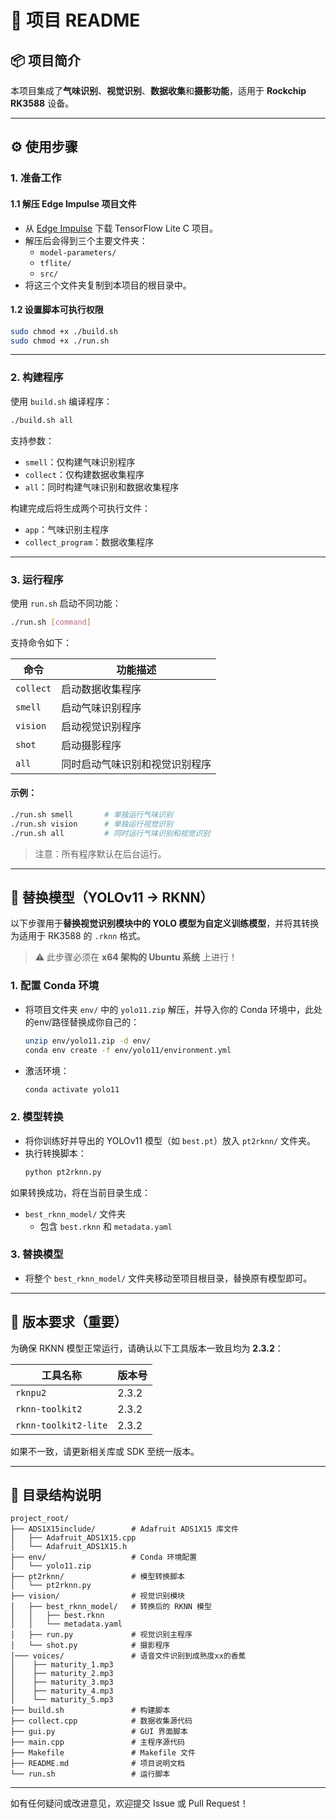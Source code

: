 # 📄 项目 README

## 📦 项目简介

本项目集成了**气味识别**、**视觉识别**、**数据收集**和**摄影功能**，适用于 **Rockchip RK3588** 设备。

---

## ⚙️ 使用步骤

### 1. 准备工作

#### 1.1 解压 Edge Impulse 项目文件
- 从 [Edge Impulse](https://www.edgeimpulse.com/) 下载 TensorFlow Lite C 项目。
- 解压后会得到三个主要文件夹：
  - `model-parameters/`
  - `tflite/`
  - `src/`
- 将这三个文件夹复制到本项目的根目录中。

#### 1.2 设置脚本可执行权限
```bash
sudo chmod +x ./build.sh
sudo chmod +x ./run.sh
```

---

### 2. 构建程序

使用 `build.sh` 编译程序：

```bash
./build.sh all
```

支持参数：
- `smell`：仅构建气味识别程序  
- `collect`：仅构建数据收集程序  
- `all`：同时构建气味识别和数据收集程序  

构建完成后将生成两个可执行文件：
- `app`：气味识别主程序  
- `collect_program`：数据收集程序  

---

### 3. 运行程序

使用 `run.sh` 启动不同功能：

```bash
./run.sh [command]
```

支持命令如下：

| 命令       | 功能描述             |
|------------|----------------------|
| `collect`  | 启动数据收集程序     |
| `smell`    | 启动气味识别程序     |
| `vision`   | 启动视觉识别程序     |
| `shot`     | 启动摄影程序         |
| `all`      | 同时启动气味识别和视觉识别程序 |

#### 示例：
```bash
./run.sh smell       # 单独运行气味识别
./run.sh vision      # 单独运行视觉识别
./run.sh all         # 同时运行气味识别和视觉识别
```

> 注意：所有程序默认在后台运行。

---

## 🔁 替换模型（YOLOv11 -> RKNN）

以下步骤用于**替换视觉识别模块中的 YOLO 模型为自定义训练模型**，并将其转换为适用于 RK3588 的 `.rknn` 格式。

> ⚠️ 此步骤必须在 **x64 架构的 Ubuntu 系统** 上进行！

### 1. 配置 Conda 环境
- 将项目文件夹 `env/` 中的 `yolo11.zip` 解压，并导入你的 Conda 环境中，此处的env/路径替换成你自己的：
  ```bash
  unzip env/yolo11.zip -d env/
  conda env create -f env/yolo11/environment.yml
  ```
- 激活环境：
  ```bash
  conda activate yolo11
  ```

### 2. 模型转换
- 将你训练好并导出的 YOLOv11 模型（如 `best.pt`）放入 `pt2rknn/` 文件夹。
- 执行转换脚本：
  ```bash
  python pt2rknn.py
  ```

如果转换成功，将在当前目录生成：
- `best_rknn_model/` 文件夹
  - 包含 `best.rknn` 和 `metadata.yaml`

### 3. 替换模型
- 将整个 `best_rknn_model/` 文件夹移动至项目根目录，替换原有模型即可。

---

## 🧪 版本要求（重要）

为确保 RKNN 模型正常运行，请确认以下工具版本一致且均为 **2.3.2**：

| 工具名称             | 版本号  |
|----------------------|---------|
| `rknpu2`             | 2.3.2   |
| `rknn-toolkit2`      | 2.3.2   |
| `rknn-toolkit2-lite` | 2.3.2   |

如果不一致，请更新相关库或 SDK 至统一版本。

---

## 📁 目录结构说明

```
project_root/
├── ADS1X15include/        # Adafruit ADS1X15 库文件
│   ├── Adafruit_ADS1X15.cpp
│   └── Adafruit_ADS1X15.h
├── env/                   # Conda 环境配置
│   └── yolo11.zip
├── pt2rknn/               # 模型转换脚本
│   └── pt2rknn.py
├── vision/                # 视觉识别模块
│   ├── best_rknn_model/   # 转换后的 RKNN 模型
│   │   ├── best.rknn
│   │   └── metadata.yaml
│   ├── run.py             # 视觉识别主程序
│   └── shot.py            # 摄影程序
│─── voices/               # 语音文件识别到成熟度xx的香蕉
│    ├── maturity_1.mp3
│    ├── maturity_2.mp3
│    ├── maturity_3.mp3
│    ├── maturity_4.mp3
│    └── maturity_5.mp3
├── build.sh               # 构建脚本
├── collect.cpp            # 数据收集源代码
├── gui.py                 # GUI 界面脚本
├── main.cpp               # 主程序源代码
├── Makefile               # Makefile 文件
├── README.md              # 项目说明文档
└── run.sh                 # 运行脚本
```
---

如有任何疑问或改进意见，欢迎提交 Issue 或 Pull Request！